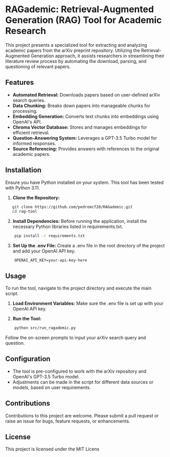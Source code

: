 # RAGademic: Retrieval-Augmented Generation (RAG) Tool for Academic Research

This project presents a specialized tool for extracting and analyzing academic papers from the arXiv preprint repository. Utilizing the Retrieval-Augmented Generation approach, it assists researchers in streamlining their literature review process by automating the download, parsing, and questioning of relevant papers.

## Features

- **Automated Retrieval:** Downloads papers based on user-defined arXiv search queries.
- **Data Chunking:** Breaks down papers into manageable chunks for processing.
- **Embedding Generation:** Converts text chunks into embeddings using OpenAI's API.
- **Chroma Vector Database:** Stores and manages embeddings for efficient retrieval.
- **Question-Answering System:** Leverages a GPT-3.5 Turbo model for informed responses.
- **Source Referencing:** Provides answers with references to the original academic papers.

## Installation

Ensure you have Python installed on your system. This tool has been tested with Python 3.11.

1. **Clone the Repository:**
```sh
   git clone https://github.com/pedromcf20/RAGademic.git
   cd rag-tool
```

2. **Install Dependencies:**
Before running the application, install the necessary Python libraries listed in requirements.txt.
```sh
    pip install -r requirements.txt
```

3. **Set Up the .env File:**
Create a .env file in the root directory of the project and add your OpenAI API key.
```env
    OPENAI_API_KEY=your-api-key-here
```

## Usage

To run the tool, navigate to the project directory and execute the main script.

1. **Load Environment Variables:**
Make sure the .env file is set up with your OpenAI API key.

2. **Run the Tool:**
```sh
    python src/run_ragademic.py
```
Follow the on-screen prompts to input your arXiv search query and question.

## Configuration
<ul>
<li>The tool is pre-configured to work with the arXiv repository and OpenAI's GPT-3.5 Turbo model.</li>
<li>Adjustments can be made in the script for different data sources or models, based on user requirements.</li>
</ul>


## Contributions
Contributions to this project are welcome. 
Please submit a pull request or raise an issue for bugs, feature requests, or enhancements.

## License
This project is licensed under the MIT Licens